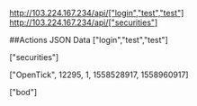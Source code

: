 
http://103.224.167.234/api/["login","test","test"]
http://103.224.167.234/api/["securities"]


##Actions JSON Data
["login","test","test"]

["securities"]

["OpenTick", 12295, 1, 1558528917, 1558960917]

["bod"]